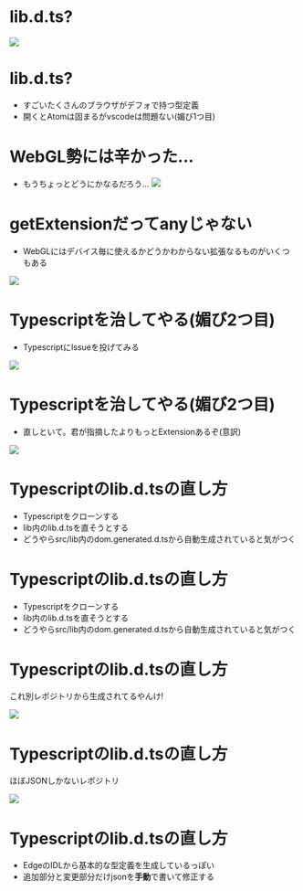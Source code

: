 # lib.d.ts?

![](https://i.gyazo.com/97998788f73776fc1a93f4d3fbab06d6.png)

# lib.d.ts?

* すごいたくさんのブラウザがデフォで持つ型定義
* 開くとAtomは固まるがvscodeは問題ない(媚び1つ目)

# WebGL勢には辛かった...

* もうちょっとどうにかなるだろう...
![](https://i.gyazo.com/7e9ff73313e93579e60a23e0bd283e9b.png)

# getExtensionだってanyじゃない

* WebGLにはデバイス毎に使えるかどうかわからない拡張なるものがいくつもある

![](https://i.gyazo.com/6d9fc217579cf3c94cddd59a2aadca69.png)

# Typescriptを治してやる(媚び2つ目)

* TypescriptにIssueを投げてみる

![](https://i.gyazo.com/b96c53d36f1ae8a38029cfa55a6d004d.png)


# Typescriptを治してやる(媚び2つ目)

* 直しといて。君が指摘したよりもっとExtensionあるぞ(意訳)

![](https://i.gyazo.com/51302ee70406b8f4ff57299487e734d7.png)

# Typescriptのlib.d.tsの直し方

* Typescriptをクローンする
* lib内のlib.d.tsを直そうとする
* どうやらsrc/lib内のdom.generated.d.tsから自動生成されていると気がつく

# Typescriptのlib.d.tsの直し方

* Typescriptをクローンする
* lib内のlib.d.tsを直そうとする
* どうやらsrc/lib内のdom.generated.d.tsから自動生成されていると気がつく

# Typescriptのlib.d.tsの直し方

これ別レポジトリから生成されてるやんけ!

![](https://i.gyazo.com/b21743f888143c14a1161ee09a101c93.png)

# Typescriptのlib.d.tsの直し方

ほぼJSONしかないレポジトリ

![](https://i.gyazo.com/03af580c7a3df267df78210b951fbdfa.png)


# Typescriptのlib.d.tsの直し方

* EdgeのIDLから基本的な型定義を生成しているっぽい
* 追加部分と変更部分だけjsonを**手動**で書いて修正する


